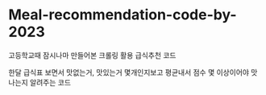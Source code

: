 # Meal-recommendation-code-by-2023

고등학교때 잠시나마 만들어본 크롤링 활용 급식추천 코드 

한달 급식표 보면서 맛없는거, 맛있는거 몇개인지보고 평균내서 점수 몇 이상이어야 맛나는지 알려주는 코드
